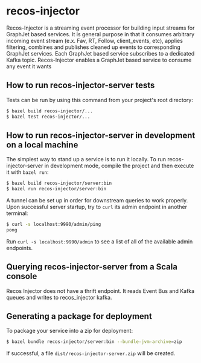# recos-injector

Recos-Injector is a streaming event processor for building input streams for GraphJet based services.
It is general purpose in that it consumes arbitrary incoming event stream (e.x. Fav, RT, Follow, client_events, etc), applies
filtering, combines and publishes cleaned up events to corresponding GraphJet services. 
Each GraphJet based service subscribes to a dedicated Kafka topic. Recos-Injector enables a GraphJet based service to consume any 
event it wants

## How to run recos-injector-server tests

Tests can be run by using this command from your project's root directory:

```sh
$ bazel build recos-injector/...
$ bazel test recos-injector/...
```

## How to run recos-injector-server in development on a local machine

The simplest way to stand up a service is to run it locally. To run
recos-injector-server in development mode, compile the project and then
execute it with `bazel run`:

```sh
$ bazel build recos-injector/server:bin
$ bazel run recos-injector/server:bin
```

A tunnel can be set up in order for downstream queries to work properly.
Upon successful server startup, try to `curl` its admin endpoint in another
terminal:

```sh
$ curl -s localhost:9990/admin/ping
pong
```

Run `curl -s localhost:9990/admin` to see a list of all of the available admin
endpoints.

## Querying recos-injector-server from a Scala console

Recos Injector does not have a thrift endpoint. It reads Event Bus and Kafka queues and writes to recos_injector kafka.

## Generating a package for deployment

To package your service into a zip for deployment:

```sh
$ bazel bundle recos-injector/server:bin --bundle-jvm-archive=zip
```

If successful, a file `dist/recos-injector-server.zip` will be created.

